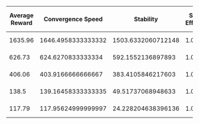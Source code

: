 | Average Reward | Convergence Speed | Stability | Sample Efficiency | Exploration vs. Exploitation | Average Passed Pipes | Steps | Learning Rate | Batch Size | Gamma | Model |
| --- | --- | --- | --- | --- | --- | --- | --- | --- | --- | --- |
| 1635.96 | 1646.4958333333332 | 1503.6332060712148 | 1.0 | 0.11137928358890846 | 41.61 | 30000 | 0,00003 | 128 | 0.9999 | exp_0_ep30000_lr3e-05_batch128_gamma0.9999.pth |
| 626.73 | 624.6270833333334 | 592.1552136897893 | 1.0 | 0.09985551459054282 | 14.38 | 30000 | 0,00001 | 64 | 0.9999 | exp_0_ep30000_lr1e-05_batch64_gamma0.9999.pth |
| 406.06 | 403.9166666666667 | 383.4105846217603 | 1.0 | 0.10169708025597102 | 8.39 | 30000 | 0,00001 | 32 | 0.95 | exp_3_ep30000_lr1e-05_batch32_gamma0.95.pth |
| 138.5 | 139.16458333333335 | 49.51737068948633 | 1.0 | 0.10019025444323633 | 1.19 | 30000 | 0,00001 | 256 | 0.9999 | exp_1_ep30000_lr1e-05_batch256_gamma0.9999.pth |
| 117.79 | 117.95624999999997 | 24.228204638396136 | 1.0 | 0.11485876033942143 | 0.54 | 30000 | 0,00001 | 128 | 0.98 | exp_0_ep30000_lr1e-05_batch128_gamma0.98.pth |
